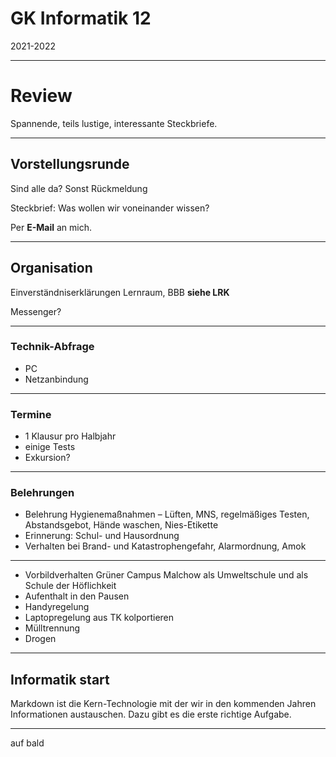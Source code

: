 # GK Informatik 12

2021-2022

---

# Review

Spannende, teils lustige, interessante Steckbriefe.


---

## Vorstellungsrunde

Sind alle da? Sonst Rückmeldung

Steckbrief: Was wollen wir voneinander wissen?

Per **E-Mail** an mich.

---

## Organisation

Einverständniserklärungen Lernraum, BBB **siehe LRK**

Messenger?

---

### Technik-Abfrage

* PC
* Netzanbindung

---

### Termine

* 1 Klausur pro Halbjahr
* einige Tests
* Exkursion?

---

### Belehrungen

* Belehrung Hygienemaßnahmen – Lüften, MNS, regelmäßiges Testen, Abstandsgebot, Hände waschen, Nies-Etikette
* Erinnerung: Schul- und Hausordnung
* Verhalten bei Brand- und Katastrophengefahr, Alarmordnung, Amok

---

* Vorbildverhalten Grüner Campus Malchow als Umweltschule und als Schule der Höflichkeit
* Aufenthalt in den Pausen
* Handyregelung
* Laptopregelung aus TK kolportieren
* Mülltrennung
* Drogen

---

## Informatik start

Markdown ist die Kern-Technologie mit der wir in den kommenden Jahren Informationen austauschen. Dazu gibt es die erste richtige Aufgabe.

---

auf bald
